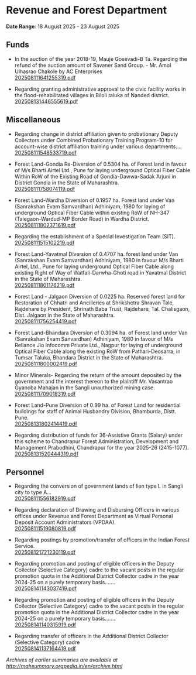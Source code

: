 # Revenue and Forest Department

**Date Range**: 18 August 2025 - 23 August 2025


## Funds
- In the auction of the year 2018-19, Mauje Gosevadi-B Ta. Regarding the refund of the auction amount of Savaner Sand Group. - Mr. Amol Ulhasrao Chakole by AC Enterprises\
  [202508111641255319.pdf](https://gr.maharashtra.gov.in/Site/Upload/Government%20Resolutions/English/202508111641255319.pdf)

- Regarding granting administrative approval to the civic facility works in the flood-rehabilitated villages in Biloli taluka of Nanded district.\
  [202508131446555619.pdf](https://gr.maharashtra.gov.in/Site/Upload/Government%20Resolutions/English/202508131446555619.pdf)

## Miscellaneous
- Regarding change in district affiliation given to probationary Deputy Collectors under Combined Probationary Training Program-10 for account-wise district affiliation training under various departments....\
  [202508111548533719.pdf](https://gr.maharashtra.gov.in/Site/Upload/Government%20Resolutions/English/202508111548533719.pdf)

- Forest Land-Gondia Re-Diversion of 0.5304 ha. of Forest land in favour of M/s Bharti Airtel Ltd., Pune for laying underground Optical Fiber Cable Within RoW of the Existing Road of Gondia-Dawwa-Sadak Arjuni in District Gondia in the State of Maharashtra.\
  [202508111758074119.pdf](https://gr.maharashtra.gov.in/Site/Upload/Government%20Resolutions/English/202508111758074119.pdf)

- Forest Land-Wardha Diversion of 0.1957 ha. Forest land under Van (Sanrakshan Evam Samvardhan) Adhiniyam, 1980 for laying of underground Optical Fiber Cable within existing RoW of NH-347 (Talegaon-Wardud-MP Border Road) in Wardha District.\
  [202508111802371619.pdf](https://gr.maharashtra.gov.in/Site/Upload/Government%20Resolutions/English/202508111802371619.pdf)

- Regarding the establishment of a Special Investigation Team (SIT).\
  [202508111515102219.pdf](https://gr.maharashtra.gov.in/Site/Upload/Government%20Resolutions/English/202508111515102219.pdf)

- Forest Land-Yavatmal  Diversion of  0.4707 ha. forest land under Van (Sanrakshan Evam Samvardhan) Adhiniyam, 1980 in favour M/s Bharti Airtel, Ltd.,  Pune for laying underground Optical Fiber Cable along existing Right of Way of Watfali-Darwha-Ghoti road in Yavatmal District in the State of Maharashtra.\
  [202508111801176219.pdf](https://gr.maharashtra.gov.in/Site/Upload/Government%20Resolutions/English/202508111801176219.pdf)

- Forest Land - Jalgaon Diversion of 0.0225 ha. Reserved forest land for Restoration of Chhatri and Ancilleries at Shrikshetra Shravan Tale, Rajdehare by President, Shrinath Baba Trust, Rajdehare, Tal. Chalisgaon, Dist. Jalgaon in the State of Maharashtra.\
  [202508111756254419.pdf](https://gr.maharashtra.gov.in/Site/Upload/Government%20Resolutions/English/202508111756254419.pdf)

- Forest Land-Bhandara  Diversion of 0.3094 ha. of Forest land under Van (Sanrakshan Evam Sanvardhan) Adhiniyam, 1980 in favour of M/s Reliance Jio Infocomm Private Ltd., Nagpur for laying of underground Optical Fiber Cable along the existing RoW from Pathari-Deosarra, in Tumsar Taluka, Bhandara District in the State of Maharashtra.\
  [202508111800002419.pdf](https://gr.maharashtra.gov.in/Site/Upload/Government%20Resolutions/English/202508111800002419.pdf)

- Minor Minerals- Regarding the return of the amount deposited by the government and the interest thereon to the plaintiff Mr. Vasantrao Gyanoba Mahajan in the Sangli unauthorized mining case.\
  [202508111709018319.pdf](https://gr.maharashtra.gov.in/Site/Upload/Government%20Resolutions/English/202508111709018319.pdf)

- Forest Land-Pune Diversion of 0.99 ha. of Forest Land for residential buildings for staff of Animal Husbandry Division, Bhamburda, Distt. Pune.\
  [202508131802414419.pdf](https://gr.maharashtra.gov.in/Site/Upload/Government%20Resolutions/English/202508131802414419.pdf)

- Regarding distribution of funds for 36-Assistive Grants (Salary) under this scheme to Chandrapur Forest Administration, Development and Management Prabodhini, Chandrapur for the year 2025-26 (2415-1077).\
  [202508131520444319.pdf](https://gr.maharashtra.gov.in/Site/Upload/Government%20Resolutions/English/202508131520444319.pdf)

## Personnel
- Regarding the conversion of government lands of lien type L in Sangli city to type A...\
  [202508111556182919.pdf](https://gr.maharashtra.gov.in/Site/Upload/Government%20Resolutions/English/202508111556182919.pdf)

- Regarding declaration of Drawing and Disbursing Officers in various offices under Revenue and Forest Department as Virtual Personal Deposit Account Administrators (VPDAA).\
  [202508111519080819.pdf](https://gr.maharashtra.gov.in/Site/Upload/Government%20Resolutions/English/202508111519080819.pdf)

- Regarding postings by promotion/transfer of officers in the Indian Forest Service.\
  [202508121721230119.pdf](https://gr.maharashtra.gov.in/Site/Upload/Government%20Resolutions/English/202508121721230119.pdf)

- Regarding promotion and posting of eligible officers in the Deputy Collector (Selective Category) cadre to the vacant posts in the regular promotion quota in the Additional District Collector cadre in the year 2024-25 on a purely temporary basis.......\
  [202508141143037419.pdf](https://gr.maharashtra.gov.in/Site/Upload/Government%20Resolutions/English/202508141143037419.pdf)

- Regarding promotion and posting of eligible officers in the Deputy Collector (Selective Category) cadre to the vacant posts in the regular promotion quota in the Additional District Collector cadre in the year 2024-25 on a purely temporary basis.......\
  [202508141140315919.pdf](https://gr.maharashtra.gov.in/Site/Upload/Government%20Resolutions/English/202508141140315919.pdf)

- Regarding transfer of officers in the Additional District Collector (Selective Category) cadre\
  [202508141137164419.pdf](https://gr.maharashtra.gov.in/Site/Upload/Government%20Resolutions/English/202508141137164419.pdf)


*Archives of earlier summaries are available at http://mahsummary.orgpedia.in/en/archive.html*